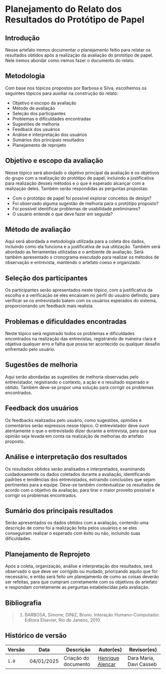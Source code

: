 # **Planejamento do Relato dos Resultados do Protótipo de Papel**

## Introdução

Nesse artefato iremos documentar o planejamento feitio para relatar os resultados obtidos após a realização da avaliação do protótipo de papel. Nele iremos abordar como iremos fazer o documento do relato.

## Metodologia

Com base nos tópicos propostos por Barbosa e Silva, escolhemos os seguintes tópicos para auxiliar na construção do relato:

* Objetivo e escopo da avaliação
* Método de avaliação
* Seleção dos participantes
* Problemas e dificuldades encontradas
* Sugestões de melhoria
* Feedback dos usuários
* Análise e interpretação dos usuários
* Sumários dos principais resultados
* Planejamento de reprojeto

## Objetivo e escopo da avaliação

Nesse tópico será abordado o objetivo principal da avaliação e os objetivos do grupo com a realização do protótipo de papel, incluindo a justificativa para realização desses métodos e o que é esperado alcançar com a realização deles. Também serão respondidas as perguntas propostas:

* Com o protótipo de papel foi possível explorar conceitos de design?
* Foi observado alguma sugestão de melhoria para o protótipo proposto?
* Foi possível identificar problemas de usabilidade preliminares?
* O usuário entende o que deve fazer em seguida?

## Método de avaliação

Aqui será abordada a metodologia utilizada para a coleta dos dados, incluindo como ela funciona e a justificativa de sua utilização. Também será abordado as ferramentas utilizadas e o ambiente de avaliação. Será também apresentado o cronograma executado para realizar os métodos de observação e entrevista, mantendo o artefato coeso e organizado.

## Seleção dos participantes

Os participantes serão apresentados neste tópico, com a justificativa da escolha e a verificação se eles encaixam no perfil do usuário definido, para verificar se os entrevistado batem com os usuários esperados do sistema, proporcionando um feedback mais realista.

## Problemas e dificuldades encontradas

Neste tópico será registrado todos os problemas e dificuldades encontrados na realização das entrevistas, registrando de maneira clara e objetiva qualquer erro e falha que possa ter acontecido ou qualquer desafio enfrentado pelo usuário.

## Sugestões de melhoria

Aqui serão abordadas as sugestões de melhoria observadas pelo entrevistador, registrando o contexto, a ação e o resultado esperado e obtido. Também deve-se propor uma solução para corrigir os problemas encontrados.

## Feedback dos usuários

Os feedbacks realizados pelo usuário, como sugestões, opiniões e comentários serão expressos nesse tópico. O entrevistador deve ouvir atentamente o que o entrevistado dizer durante a entrevista, para que sua opinião seja levada em conta na realização de melhorias do artefato proposto.

## Análise e interpretação dos resultados

Os resultados obtidos serão analisados e interpretados, examinando cuidadosamente os dados coletados durante a avaliação, identificando padrões e tendências dos entrevistados, extraindo conclusões que sejam pertinentes para a equipe. Deve-se também contextualizar os resultados de acordo com o objetivo da avaliação, para tirar o maior proveito possível e corrigir os problemas encontrados.

## Sumário dos principais resultados

Serão apresentados os dados obtidos com a avaliação, contendo uma descrição de como foi a realização feita pelos usuários e se eles conseguiram realizar o esperado com êxito ou não, incluindo suas dificuldades.

## Planejamento de Reprojeto

Após a coleta, organização, análise e interpretação dos resultados, será observado o que deve ser corrigido ou mudado, priorizando aquilo que for necessário, e então será feito um planejamento de como as coisas deverão ser refeitas, para que cumpram corretamente com os objetivos do artefato e respondam corretamente as perguntas estabelecidas pela avaliação.

## Bibliografia

> 1. BARBOSA, Simone; DINIZ, Bruno. Interação Humano-Computador. Editora Elsevier, Rio de Janeiro, 2010.

## Histórico de versão

| Versão | Data       | Descrição                             | Autor(es)                                       | Revisor(es)             |
| ------ | ---------- | ------------------------------------- | ----------------------------------------------- | ----------------------- |
| `1.0`  | 04/01/2025 | Criação do documento                  | [Henrique Alencar](https://github.com/henryqma) | Dara Maria, Davi Casseb |